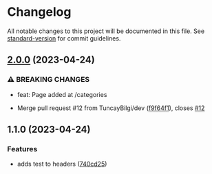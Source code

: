 # Changelog

All notable changes to this project will be documented in this file. See [standard-version](https://github.com/conventional-changelog/standard-version) for commit guidelines.

## [2.0.0](https://github.com/TuncayBilgi/artblog/compare/v1.1.0...v2.0.0) (2023-04-24)


### ⚠ BREAKING CHANGES

* feat: Page added at /categories

* Merge pull request #12 from TuncayBilgi/dev ([f9f64f1](https://github.com/TuncayBilgi/artblog/commit/f9f64f1a7f46428ddd18a67df510aa5ec744445f)), closes [#12](https://github.com/TuncayBilgi/artblog/issues/12)

## 1.1.0 (2023-04-24)


### Features

* adds test to headers ([740cd25](https://github.com/TuncayBilgi/artblog/commit/740cd25b290ea5e6f056d25c13602c4ecaee7085))
